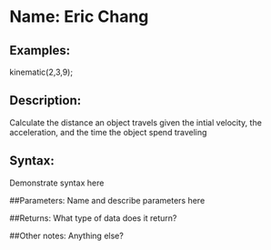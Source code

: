 # Name: Eric Chang

## Examples:
kinematic(2,3,9);
## Description:
Calculate the distance an object travels given the intial velocity, the acceleration, and the time the object spend traveling 
## Syntax:
Demonstrate syntax here

##Parameters: 
Name and describe parameters here

##Returns:
What type of data does it return?

##Other notes:
Anything else?
